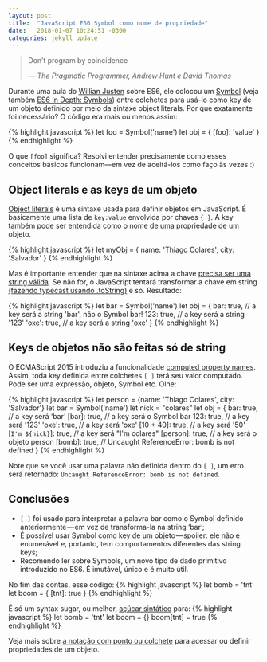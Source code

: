 ```yaml
---
layout: post
title:  "JavaScript ES6 Symbol como nome de propriedade"
date:   2018-01-07 10:24:51 -0300
categories: jekyll update
---
```


> Don’t program by coincidence
>
> &mdash; <cite>The Pragmatic Programmer, Andrew Hunt e‎ David Thomas</cite>

Durante uma aula do [Willian Justen](https://twitter.com/Willian_justen) sobre ES6, ele colocou um [Symbol](https://developer.mozilla.org/pt-BR/docs/Glossary/Symbol) (veja também [ES6 In Depth: Symbols](https://hacks.mozilla.org/2015/06/es6-in-depth-symbols/)) entre colchetes para usá-lo como key de um objeto definido por meio da sintaxe object literals. Por que exatamente foi necessário? O código era mais ou menos assim: 

{% highlight javascript %}
let foo = Symbol('name')
let obj = { 
    [foo]: 'value'
}
{% endhighlight %}

O que `[foo]` significa? Resolvi entender precisamente como esses conceitos básicos funcionam—em vez de aceitá-los como faço às vezes :)

## Object literals e as keys de um objeto
[Object literals](https://developer.mozilla.org/en-US/docs/Web/JavaScript/Guide/Grammar_and_types#Object_literals) é uma sintaxe usada para definir objetos em JavaScript. É basicamente uma lista de `key:value` envolvida por chaves `{ }`. A key também pode ser entendida como o nome de uma propriedade de um objeto.

{% highlight javascript %}
let myObj = { 
    name: 'Thiago Colares',
    city: 'Salvador'
}
{% endhighlight %}

Mas é importante entender que na sintaxe acima a chave [precisa ser uma string válida](http://ecma-international.org/ecma-262/5.1/#sec-11.1.5). Se não for, o JavaScript tentará transformar a chave em string [(fazendo typecast usando .toString)](https://developer.mozilla.org/en-US/docs/Web/JavaScript/Reference/Operators/Property_Accessors) e só. Resultado:

{% highlight javascript %}
let bar = Symbol('name')
let obj = {
    bar: true, // a key será a string 'bar', não o Symbol bar!
    123: true, // a key será a string '123'
    'oxe': true, // a key será a string 'oxe'
}
{% endhighlight %}


## Keys de objetos não são feitas só de string
O ECMAScript 2015 introduziu a funcionalidade [computed property names](https://developer.mozilla.org/en-US/docs/Web/JavaScript/Reference/Operators/Object_initializer#Computed_property_names). Assim, toda key definida entre colchetes `[ ]` terá seu valor computado. Pode ser uma expressão, objeto, Symbol etc. Olhe:

{% highlight javascript %}
let person = {name: 'Thiago Colares', city: 'Salvador'}
let bar = Symbol('name')
let nick = "colares"
let obj = {
    bar: true, // a key será ‘bar’
    [bar]: true, // a key será o Symbol bar
    123: true, // a key será '123'
    'oxe': true, // a key será 'oxe'
    [10 + 40]: true, // a key será '50'
    [`I'm ${nick}`]: true, // a key será "I'm colares"
    [person]: true, // a key será o objeto person
    [bomb]: true, // Uncaught ReferenceError: bomb is not defined
}
{% endhighlight %}

Note que se você usar uma palavra não definida dentro do `[ ]`, um erro será retornado: `Uncaught ReferenceError: bomb is not defined`.

## Conclusões
* `[ ]` foi usado para interpretar a palavra bar como o Symbol definido anteriormente — em vez de transforma-la na string ‘bar’;
* É possível usar Symbol como key de um objeto — spoiler: ele não é enumerável e, portanto, tem comportamentos diferentes das string keys;
* Recomendo ler sobre Symbols, um novo tipo de dado primitivo introduzido no ES6. É imutável, único e é muito útil.

No fim das contas, esse código:
{% highlight javascript %}
let bomb = 'tnt'
let boom = {
    [tnt]: true
}
{% endhighlight %}

É só um syntax sugar, ou melhor, [açúcar sintático](https://pt.wikipedia.org/wiki/A%C3%A7%C3%BAcar_sint%C3%A1tico) para:
{% highlight javascript %}
let bomb = 'tnt'
let boom = {}
boom[tnt] = true
{% endhighlight %}

Veja mais sobre [a notação com ponto ou colchete](https://developer.mozilla.org/en-US/docs/Web/JavaScript/Reference/Operators/Property_Accessors) para acessar ou definir propriedades de um objeto.
